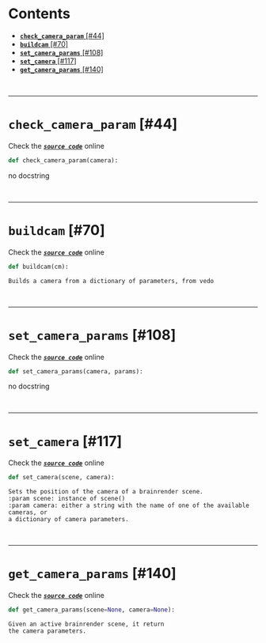 



Contents
========

* [**`check_camera_param`**  [#44]](#check_camera_param--44)
* [**`buildcam`**  [#70]](#buildcam--70)
* [**`set_camera_params`**  [#108]](#set_camera_params--108)
* [**`set_camera`**  [#117]](#set_camera--117)
* [**`get_camera_params`**  [#140]](#get_camera_params--140)


&nbsp;

--------
# **`check_camera_param`**  [#44]
  
Check the [***``source code``***](https://github.com/BrancoLab/BrainRender/tree/brainglobeintegration/blob/master/brainrender/Utils/camera.py#L44) online

```python
def check_camera_param(camera):
```  


no docstring

&nbsp;

--------
# **`buildcam`**  [#70]
  
Check the [***``source code``***](https://github.com/BrancoLab/BrainRender/tree/brainglobeintegration/blob/master/brainrender/Utils/camera.py#L70) online

```python
def buildcam(cm):
```  


```text
Builds a camera from a dictionary of parameters, from vedo

```

&nbsp;

--------
# **`set_camera_params`**  [#108]
  
Check the [***``source code``***](https://github.com/BrancoLab/BrainRender/tree/brainglobeintegration/blob/master/brainrender/Utils/camera.py#L108) online

```python
def set_camera_params(camera, params):
```  


no docstring

&nbsp;

--------
# **`set_camera`**  [#117]
  
Check the [***``source code``***](https://github.com/BrancoLab/BrainRender/tree/brainglobeintegration/blob/master/brainrender/Utils/camera.py#L117) online

```python
def set_camera(scene, camera):
```  


```text
Sets the position of the camera of a brainrender scene. 
:param scene: instance of scene()
:param camera: either a string with the name of one of the available cameras, or
a dictionary of camera parameters.  

```

&nbsp;

--------
# **`get_camera_params`**  [#140]
  
Check the [***``source code``***](https://github.com/BrancoLab/BrainRender/tree/brainglobeintegration/blob/master/brainrender/Utils/camera.py#L140) online

```python
def get_camera_params(scene=None, camera=None):
```  


```text
Given an active brainrender scene, it return
the camera parameters.  

```